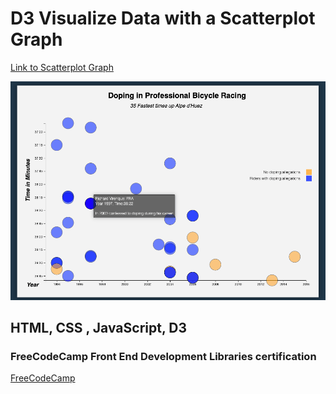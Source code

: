 # D3 Visualize Data with a Scatterplot Graph

[Link to Scatterplot Graph](https://bargamotova.github.io/scatterplot_graph_fcc/)

<div align="center">
   <img src="/screen.png" />
 </div>

## HTML, CSS , JavaScript, D3

### FreeCodeCamp Front End Development Libraries certification

[FreeCodeCamp](https://www.freecodecamp.org/Bargamotova)
